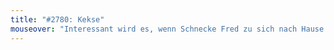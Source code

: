 ```yaml
---
title: "#2780: Kekse"
mouseover: "Interessant wird es, wenn Schnecke Fred zu sich nach Hause einlädt."
---
```



